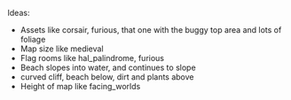 

Ideas:
- Assets like corsair, furious, that one with the buggy top area and lots of foliage
- Map size like medieval
- Flag rooms like hal_palindrome, furious
- Beach slopes into water, and continues to slope
- curved cliff, beach below, dirt and plants above
- Height of map like facing_worlds
